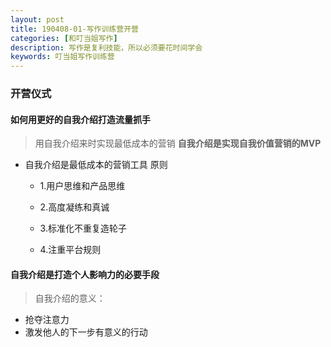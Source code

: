 ```yaml
---
layout: post
title: 190408-01-写作训练营开营
categories: [和叮当姐写作]
description: 写作是复利技能，所以必须要花时间学会
keywords: 叮当姐写作训练营
---
```

### 开营仪式

#### 如何用更好的自我介绍打造流量抓手
>用自我介绍来时实现最低成本的营销
**自我介绍是实现自我价值营销的MVP**

- 自我介绍是最低成本的营销工具
原则

  - 1.用户思维和产品思维

  - 2.高度凝练和真诚

  - 3.标准化不重复造轮子

  - 4.注重平台规则



#### 自我介绍是打造个人影响力的必要手段
> 自我介绍的意义：

- 抢夺注意力
- 激发他人的下一步有意义的行动
